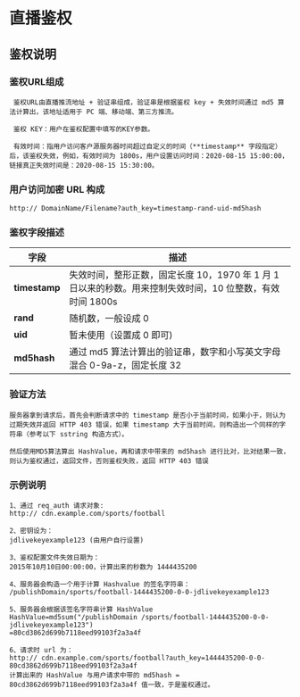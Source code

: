 # 直播鉴权

## 鉴权说明

###  鉴权URL组成

````
 鉴权URL由直播推流地址 + 验证串组成，验证串是根据鉴权 key + 失效时间通过 md5 算法计算出，该地址适用于 PC 端、移动端、第三方推流。
    
 鉴权 KEY：用户在鉴权配置中填写的KEY参数。
    
 有效时间：指用户访问客户源服务器时间超过自定义的时间（**timestamp** 字段指定）后，该鉴权失效，例如，有效时间为 1800s，用户设置访问时间：2020-08-15 15:00:00，链接真正失效时间是：2020-08-15 15:30:00。

````

### 用户访问加密 URL 构成

````
http:// DomainName/Filename?auth_key=timestamp-rand-uid-md5hash
````

### 鉴权字段描述

|字段|描述|
|---|---|
|**timestamp**|失效时间，整形正数，固定长度 10，1970 年 1 月 1 日以来的秒数。用来控制失效时间，10 位整数，有效时间 1800s|
|**rand**|随机数，一般设成 0|
|**uid**|暂未使用（设置成 0 即可)|
|**md5hash**|通过 md5 算法计算出的验证串，数字和小写英文字母混合 0-9a-z，固定长度 32|

### 验证方法

````
服务器拿到请求后，首先会判断请求中的 timestamp 是否小于当前时间，如果小于，则认为过期失效并返回 HTTP 403 错误，如果 timestamp 大于当前时间，则构造出一个同样的字符串（参考以下 sstring 构造方式）。

然后使用MD5算法算出 HashValue，再和请求中带来的 md5hash 进行比对，比对结果一致，则认为鉴权通过，返回文件，否则鉴权失败，返回 HTTP 403 错误

````

### 示例说明

````
1、通过 req_auth 请求对象:
http:// cdn.example.com/sports/football

2、密钥设为：
jdlivekeyexample123 (由用户自行设置)

3、鉴权配置文件失效日期为：
2015年10月10日00:00:00，计算出来的秒数为 1444435200

4、服务器会构造一个用于计算 Hashvalue 的签名字符串：
/publishDomain/sports/football-1444435200-0-0-jdlivekeyexample123

5、服务器会根据该签名字符串计算 HashValue
HashValue=md5sum("/publishDomain /sports/football-1444435200-0-0-jdlivekeyexample123")
=80cd3862d699b7118eed99103f2a3a4f

6、请求时 url 为：
http:// cdn.example.com/sports/football?auth_key=1444435200-0-0-80cd3862d699b7118eed99103f2a3a4f
计算出来的 HashValue 与用户请求中带的 md5hash = 80cd3862d699b7118eed99103f2a3a4f 值一致，于是鉴权通过。

````